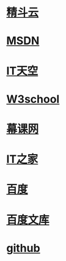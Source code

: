 <!DOCTYPE html>
<html lang="en">
<head>
    <meta charset="UTF-8">
    <meta name="viewport" content="width=device-width,initial-scale=1.0, minimum-scale=1.0, maximum-scale=1.0, user-scalable=no"/>
 <title>zdyt</title>
</head>
<body  background=“https://timgsa.baidu.com/timg?image&quality=80&size=b9999_10000&sec=1534392140280&di=87fcfd889a648209dbeddcc88074f7f5&imgtype=0&src=http%3A%2F%2Fimg5q.duitang.com%2Fuploads%2Fitem%2F201505%2F23%2F20150523145229_xnXet.gif“>
   
<h1><a href="https://www.jdy.com/login">精斗云</a></h1>
<h1><a href="https://msdn.itellyou.cn/">MSDN</a></h1>
<h1><a href="https://www.itsk.com/">IT天空</a></h1>
<h1><a href="http://www.w3school.com.cn/index.html">W3school</a></h1>
<h1><a href="https://www.imooc.com/">幕课网</a></h1>
<h1><a href="https://www.ithome.com/">IT之家</a></h1>
<h1><a href="http://image.baidu.com/">百度</a></h1>
<h1><a href="https://wenku.baidu.com/">百度文库</a></h1>
<h1><a href="https://github.com/zdyt/zdyt.github.io/edit/master/README.md">github</a></h1>
<h1><a href=""></a></h1>
<h1><a href=""></a></h1>
<h1><a href=""></a></h1>
<h1><a href=""></a></h1>
</body>
</html>
